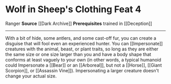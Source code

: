 ﻿---
actions: null
cost: null
element: null
feat: Wolf in Sheep's Clothing
frequency: null
heighten_level: null
id: '3762'
level: '4'
name: Wolf in Sheep's Clothing
prerequisite: Trained in [[DATABASE/skill/Deception|Deception]]
rarity: Common
requirement: null
school: null
source: '[[DATABASE/source/Dark Archive|Dark Archive]]'
subcategory: null
trait:
- '[[DATABASE/trait/Ranger|Ranger]]'
trigger: null
type: Feat

---
# Wolf in Sheep's Clothing <span class="item-type">Feat 4</span>

<span class="item-trait">Ranger</span>
**Source** [[Dark Archive]]
**Prerequisites** trained in [[Deception]]

---
With a bit of hide, some antlers, and some cast-off fur, you can create a disguise that will fool even an experienced hunter. You can [[Impersonate]] creatures with the animal, beast, or plant traits, so long as they are either the same size or one size larger than you and have a body shape that conforms at least vaguely to your own (in other words, a typical humanoid could Impersonate a [[Bear]] or an [[Arboreal]], but not a [[Horse]], [[Giant Scorpion]], or [[Assassin Vine]]). Impersonating a larger creature doesn't change your actual size.
